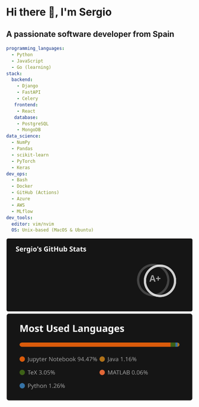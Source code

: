 # Hi there 👋, I'm Sergio
## A passionate software developer from Spain

```yaml
programming_languages:
  - Python
  - JavaScript
  - Go (learning)
stack:
  backend:
    - Django
    - FastAPI
    - Celery
   frontend:
    - React
   database:
    - PostgreSQL
    - MongoDB
data_science:
  - NumPy
  - Pandas
  - scikit-learn
  - PyTorch
  - Keras
dev_ops:
  - Bash
  - Docker
  - GitHub (Actions)
  - Azure
  - AWS
  - MLflow
dev_tools:
  editor: vim/nvim
  OS: Unix-based (MacOS & Ubuntu)
```

<img src="general_stats.svg" alt="GitHub Statistics" loading="lazy">
<img src="language_stats.svg" alt="Top Languages" loading="lazy">

